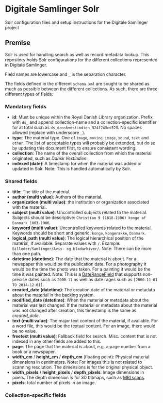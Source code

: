 # Digitale Samlinger Solr
Solr configuration files and setup instructions for the Digitale Samlinger project

## Premise
Solr is used for handling search as well as record metadata lookup.
This repository holds Solr configurations for the different collections
represented in Digitale Samlinger.

Field names are lowercase and `_` is the separation character.

The fields defined in the different `schema.xml` are sought to be shared
as much as possible between the different collections. As such, there are
three different types of fields:

### Mandatory fields

* **id**: Must be unique within the Royal Danish Library organization.
Prefix with `ds_` and append collection-name and a collection-specific identifier
for at total such as `ds_danskvestindien_324f243ed528`. No spaces allowed (replace with underscore `_`). 
* **type**: The material type. One of `image`, `moving_image`, `sound`, `text` and `other`.
The list of acceptable types will probably be extended, but do so by updating this
document first, to ensure consistent wording.
* **collection**: The name of the overall collection from which the material originated,
such as _Dansk Vestindien_.
* **indexed (date)**: A timestamp for when the material was added or updated in Solr.
Note: This is handled automatically by Solr.  

### Shared fields

* **title**: The title of the material.
* **author (multi value)**: Authors of the material. 
* **organization (multi value)**: the institution or organization associated with the material. 
* **subject (multi value)**: Uncontrolled subjects related to the material.
Subjects should be descriptive: `Christian 9 (1818-1906) konge af Danmark 1863-1906`.
* **keyword (multi value)**: Uncontrolled keywords related to the material.
Keywords should be short and generic: `konge`, `kongerække`, `Danmark`.
* **logical_path (multi value)**: The logical hierarchical position of the material, if available.
Separate values with `/`. Example: `Billeder/Samlinger/Avis- og bladarkiver/`.
Note: There can be more than one path.
* **datetime (datetime)**: The date that the material is about. For a newspaper this would be the
publication date. For a photography it would be the time the photo was taken. For a painting it
would be the time it was painted.
Note: This is a [DateRangeField](https://lucene.apache.org/solr/guide/8_1/working-with-dates.html#date-range-formatting)
that supports non-precise dates such as `2000-11` as well as date rages such as `[2000-11-01 TO 2014-12-01]`.  
* **created_date (datetime)**: The creation date of the material or metadata about the material
in the backing system.   
* **modified_date (datetime)**: When the material or metadata about the material was last changed.
If the material or metadata about the material was not changed after creation, this 
timestamp is the same as _created_date_.
* **text (multi value)**: The major text content of the material, if available. For a
word file, this would be the textual content. For an image, there would be no value.
* **freetext (multi value)**: Fallback field for search. Misc. content that is not indexed
in any other fields are added to this. 
* **page**: The page that the material is about, e.g. a page number from a book or a newspaper.
* **width_cm** / **height_cm** / **depth_cm** (floating point): Physical material dimensions in centimeters.
Note: For images this is not related to scanning resolution. The dimensions is for the original
physical object.  
* **width_pixels** / **height_pixels** / **depth_pixels**: Image dimensions in pixels. The depth
dimension is for 3D bitmaps, such as  [MRI scans](https://en.wikipedia.org/wiki/Magnetic_resonance_imaging).
* **pixels**: total number of pixels in an image.

### Collection-specific fields
